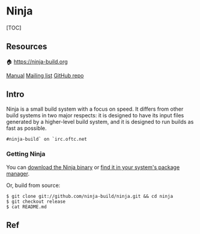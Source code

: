 # Ninja

[TOC]



## Resources
🏠 https://ninja-build.org

[Manual](https://ninja-build.org/manual.html)
[Mailing list](https://groups.google.com/group/ninja-build)
[GitHub repo](https://github.com/ninja-build/ninja)



## Intro
Ninja is a small build system with a focus on speed. It differs from other build systems in two major respects: it is designed to have its input files generated by a higher-level build system, and it is designed to run builds as fast as possible.

``` shell
#ninja-build` on `irc.oftc.net
```

### Getting Ninja
You can [download the Ninja binary](https://github.com/ninja-build/ninja/releases) or [find it in your system's package manager](https://github.com/ninja-build/ninja/wiki/Pre-built-Ninja-packages).

Or, build from source:

```shell
$ git clone git://github.com/ninja-build/ninja.git && cd ninja
$ git checkout release
$ cat README.md
```



## Ref